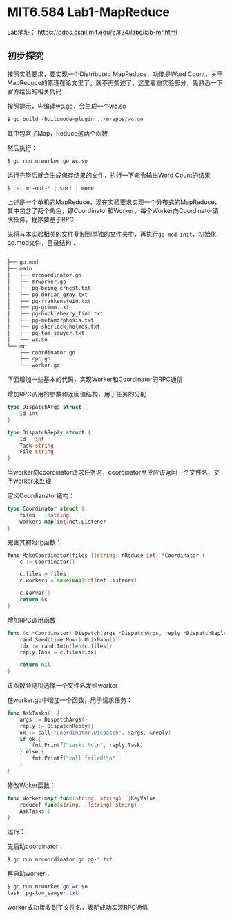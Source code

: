 # MIT6.584 Lab1-MapReduce

Lab地址： https://pdos.csail.mit.edu/6.824/labs/lab-mr.html

## 初步探究

按照实验要求，要实现一个Distributed MapReduce，功能是Word Count，关于MapReduce的原理在论文里了，就不再赘述了，这里着重实验部分，先熟悉一下官方给出的相关代码

按照提示，先编译wc.go，会生成一个wc.so

```powershell
$ go build -buildmode=plugin ../mrapps/wc.go
```

其中包含了Map，Reduce这两个函数

然后执行：

```powershell
$ go run mrworker.go wc.so
```

运行完毕后就会生成保存结果的文件，执行一下命令输出Word Count的结果

```powershell
$ cat mr-out-* | sort | more
```

上述是一个单机的MapReduce，现在实验要求实现一个分布式的MapReduce，其中包含了两个角色，即Coordinator和Worker，每个Worker向Coordinator请求任务，程序要基于RPC

先将与本实验相关的文件复制到单独的文件夹中，再执行`go mod init`，初始化go.mod文件，目录结构：

```powershell
.
├── go.mod
├── main
│   ├── mrcoordinator.go
│   ├── mrworker.go
│   ├── pg-being_ernest.txt
│   ├── pg-dorian_gray.txt
│   ├── pg-frankenstein.txt
│   ├── pg-grimm.txt
│   ├── pg-huckleberry_finn.txt
│   ├── pg-metamorphosis.txt
│   ├── pg-sherlock_holmes.txt
│   ├── pg-tom_sawyer.txt
│   └── wc.so
└── mr
    ├── coordinator.go
    ├── rpc.go
    └── worker.go
```

下面增加一些基本的代码，实现Worker和Coordinator的RPC通信

增加RPC调用的参数和返回值结构，用于任务的分配

```go
type DispatchArgs struct {
	Id int
}

type DispatchReply struct {
	Id   int
	Task string
	File string
}
```

当worker向coordinator请求任务时，coordinator至少应该返回一个文件名，交予worker来处理

定义Coordianator结构：

```go
type Coordinator struct {
	files   []string
	workers map[int]net.Listener
}
```

完善其初始化函数：

```go
func MakeCoordinator(files []string, nReduce int) *Coordinator {
	c := Coordinator{}

	c.files = files
	c.workers = make(map[int]net.Listener)

	c.server()
	return &c
}
```

增加RPC调用函数

```go
func (c *Coordinator) Dispatch(args *DispatchArgs, reply *DispatchReply) error {
	rand.Seed(time.Now().UnixNano())
	idx := rand.Intn(len(c.files))
	reply.Task = c.files[idx]

	return nil
}
```

该函数会随机选择一个文件名发给worker

在worker.go中增加一个函数，用于请求任务：

```go
func AskTasks() {
	args := DispatchArgs{}
	reply := DispatchReply{}
	ok := call("Coordinator.Dispatch", &args, &reply)
	if ok {
		fmt.Printf("task: %v\n", reply.Task)
	} else {
		fmt.Printf("call failed!\n")
	}
}
```

修改Woker函数：

```go
func Worker(mapf func(string, string) []KeyValue,
	reducef func(string, []string) string) {		
	AskTasks()
}
```

运行：

先启动coordinator：

```powershell
$ go run mrcoordinator.go pg-*.txt
```

再启动worker：

```powershell
$ go run mrworker.go wc.so 
task: pg-tom_sawyer.txt
```

worker成功接收到了文件名，表明成功实现RPC通信

